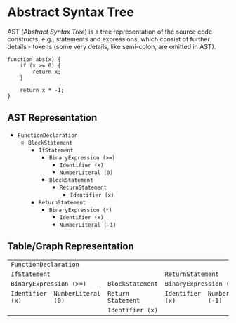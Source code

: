 # Abstract Syntax Tree

AST (_Abstract Syntax Tree_) is a tree representation of the source code constructs, e.g., statements and expressions, which consist of further details - tokens (some very details, like semi-colon, are omitted in AST).

```
function abs(x) {
	if (x >= 0) {
		return x;
	}
	
	return x * -1;
}
```

## AST Representation

* `FunctionDeclaration`
	* `BlockStatement`
		* `IfStatement`
			* `BinaryExpression (>=)`
				* `Identifier (x)`
				* `NumberLiteral (0)`
			* `BlockStatement`
				* `ReturnStatement`
					* `Identifier (x)`
		* `ReturnStatement`
			* `BinaryExpression (*)`
				* `Identifier (x)`
				* `NumberLiteral (-1)`

## Table/Graph Representation

<table>
	<tr>
		<td colspan="5"><code>FunctionDeclaration</code></td>
	</tr>
	<tr>
		<td colspan="3"><code>IfStatement</code></td>
		<td colspan="2"><code>ReturnStatement</code></td>
	</tr>
	<tr>
		<td colspan="2"><code>BinaryExpression (>=)</code></td>
		<td><code>BlockStatement</code></td>
		<td colspan="2"><code>BinaryExpression (*)</code></td>
	</tr>
	<tr>
		<td><code>Identifier (x)</code></td>
		<td><code>NumberLiteral (0)</code></td>
		<td><code>Return Statement</code></td>
		<td><code>Identifier (x)</code></td>
		<td><code>NumberLiteral (-1)</code></td>
	</tr>
	<tr>
		<td></td><td></td>
		<td><code>Identifier (x)</code></td>
		<td></td><td></td>
	</tr>
</table>